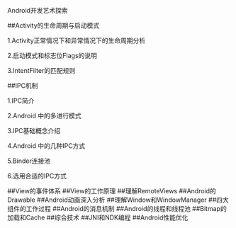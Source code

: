 Android开发艺术探索

##Activity的生命周期与启动模式

1.Activity正常情况下和异常情况下的生命周期分析

2.启动模式和标志位Flags的说明

3.IntentFilter的匹配规则

##IPC机制

1.IPC简介

2.Android 中的多进行模式

3.IPC基础概念介绍

4.Android 中的几种IPC方式

5.Binder连接池

6.选用合适的IPC方式

##View的事件体系
##View的工作原理
##理解RemoteViews
##Android的Drawable
##Android动画深入分析
##理解Window和WindowManager
##四大组件的工作过程
##Android的消息机制
##Android的线程和线程池
##Bitmap的加载和Cache
##综合技术
##JNI和NDK编程
##Android性能优化
